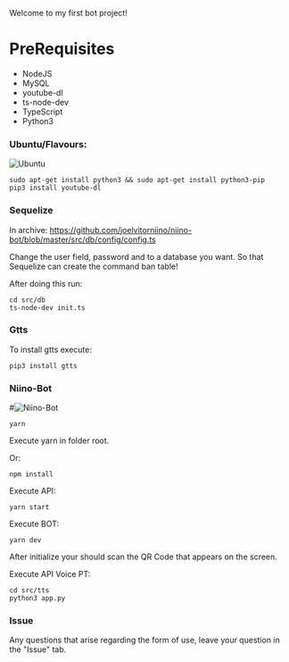 Welcome to my first bot project! 

# PreRequisites

- NodeJS
- MySQL
- youtube-dl
- ts-node-dev
- TypeScript
- Python3

### Ubuntu/Flavours:
![Ubuntu](https://seeklogo.com/images/U/ubuntu-logo-8FDEC6A07B-seeklogo.com.png)
```
sudo apt-get install python3 && sudo apt-get install python3-pip
pip3 install youtube-dl
```

### Sequelize

In archive: https://github.com/joelvitorniino/niino-bot/blob/master/src/db/config/config.ts

Change the user field, password and to a database you want. So that Sequelize can create the command ban table!

After doing this run:
```
cd src/db
ts-node-dev init.ts
```

### Gtts
To install gtts execute:
```
pip3 install gtts
```

### Niino-Bot
#![Niino-Bot](https://instagram.fsdu11-1.fna.fbcdn.net/v/t51.2885-15/sh0.08/e35/s640x640/242886219_588310472536218_255317743731962591_n.jpg?_nc_ht=instagram.fsdu11-1.fna.fbcdn.net&_nc_cat=106&_nc_ohc=nNiFx1kOubQAX-4wST6&edm=AABBvjUBAAAA&ccb=7-4&oh=446d6a947dba20998cf70ca513d433c9&oe=618B5A71&_nc_sid=83d603)

```
yarn
```

Execute yarn in folder root.

Or:

```
npm install
```

Execute API:
```
yarn start
```

Execute BOT:
```
yarn dev
```

After initialize your should scan the QR Code that appears on the screen.


Execute API Voice PT:
```
cd src/tts
python3 app.py
```

### Issue
Any questions that arise regarding the form of use, leave your question in the "Issue" tab.
